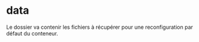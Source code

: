 # data

Le dossier va contenir les fichiers à récupérer pour une reconfiguration par défaut du conteneur.
